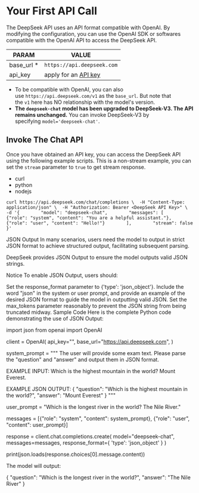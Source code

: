 # Your First API Call

The DeepSeek API uses an API format compatible with OpenAI. By modifying the configuration, you can use the OpenAI SDK or softwares compatible with the OpenAI API to access the DeepSeek API.

| PARAM | VALUE |
| --- | --- |
| base_url * | `https://api.deepseek.com` |
| api_key | apply for an [API key](https://platform.deepseek.com/api_keys) |
- To be compatible with OpenAI, you can also use `https://api.deepseek.com/v1` as the `base_url`. But note that the `v1` here has NO relationship with the model's version.
- **The `deepseek-chat` model has been upgraded to DeepSeek-V3. The API remains unchanged.** You can invoke DeepSeek-V3 by specifying `model='deepseek-chat'`.

## Invoke The Chat API

Once you have obtained an API key, you can access the DeepSeek API using the following example scripts. This is a non-stream example, you can set the `stream` parameter to `true` to get stream response.

- curl
- python
- nodejs

`curl https://api.deepseek.com/chat/completions \  -H "Content-Type: application/json" \  -H "Authorization: Bearer <DeepSeek API Key>" \  -d '{        "model": "deepseek-chat",        "messages": [          {"role": "system", "content": "You are a helpful assistant."},          {"role": "user", "content": "Hello!"}        ],        "stream": false      }'`


JSON Output
In many scenarios, users need the model to output in strict JSON format to achieve structured output, facilitating subsequent parsing.

DeepSeek provides JSON Output to ensure the model outputs valid JSON strings.

Notice
To enable JSON Output, users should:

Set the response_format parameter to {'type': 'json_object'}.
Include the word "json" in the system or user prompt, and provide an example of the desired JSON format to guide the model in outputting valid JSON.
Set the max_tokens parameter reasonably to prevent the JSON string from being truncated midway.
Sample Code
Here is the complete Python code demonstrating the use of JSON Output:

import json
from openai import OpenAI

client = OpenAI(
    api_key="<your api key>",
    base_url="https://api.deepseek.com",
)

system_prompt = """
The user will provide some exam text. Please parse the "question" and "answer" and output them in JSON format. 

EXAMPLE INPUT: 
Which is the highest mountain in the world? Mount Everest.

EXAMPLE JSON OUTPUT:
{
    "question": "Which is the highest mountain in the world?",
    "answer": "Mount Everest"
}
"""

user_prompt = "Which is the longest river in the world? The Nile River."

messages = [{"role": "system", "content": system_prompt},
            {"role": "user", "content": user_prompt}]

response = client.chat.completions.create(
    model="deepseek-chat",
    messages=messages,
    response_format={
        'type': 'json_object'
    }
)

print(json.loads(response.choices[0].message.content))


The model will output:

{
    "question": "Which is the longest river in the world?",
    "answer": "The Nile River"
}